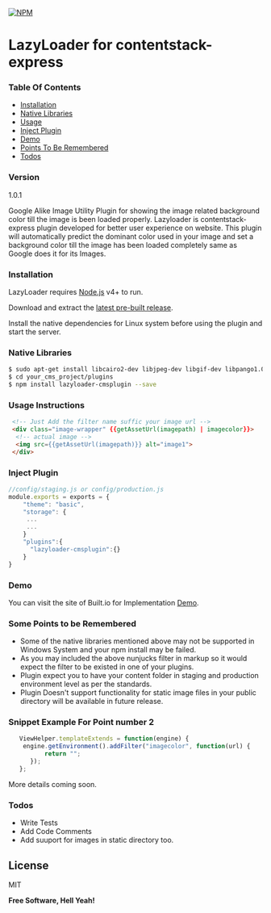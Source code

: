 [![NPM](https://nodei.co/npm/lazyloader-cmsplugin.png?downloads=true&downloadRank=true&stars=true)](https://nodei.co/npm/lazyloader-cmsplugin/)

# LazyLoader for contentstack-express


### Table Of Contents
- [Installation](#installation)
- [Native Libraries](#native-libraries)
- [Usage](#usage-instructions)
- [Inject Plugin](#inject-plugin)
- [Demo](#demo)
- [Points To Be Remembered](#some_points_to_be_remembered)
- [Todos](#todos)


### Version
1.0.1

Google Alike Image Utility Plugin for showing the image related  background color till the image is been loaded properly.
Lazyloader is contentstack-express plugin developed for better user experience on website. This plugin will automatically predict the dominant color used in your image and set a background color till the image has been loaded completely same as Google does it for its Images.

### Installation

LazyLoader requires [Node.js](https://nodejs.org/) v4+ to run.

Download and extract the [latest pre-built release](https://github.com/kailashyogeshwar85/lazyloader/releases).

Install the native dependencies for Linux system before using the plugin and start the server.

### Native Libraries

```sh
$ sudo apt-get install libcairo2-dev libjpeg-dev libgif-dev libpango1.0-dev
$ cd your_cms_project/plugins
$ npm install lazyloader-cmsplugin --save
```
### Usage Instructions
```html
 <!-- Just Add the filter name suffic your image url -->
 <div class="image-wrapper" {{getAssetUrl(imagepath) | imagecolor}}>
  <!-- actual image -->
  <img src={{getAssetUrl(imagepath)}} alt="image1">
 </div>
```

### Inject Plugin
``` js
//config/staging.js or config/production.js
module.exports = exports = {
    "theme": "basic",
    "storage": {
     ...
     ...
    }
    "plugins":{
      "lazyloader-cmsplugin":{}
    }
}
```

### Demo
You can visit the site of Built.io for Implementation [Demo](https://www.built.io/blog/).

### Some Points to be Remembered
 - Some of the native libraries mentioned above may not be supported in Windows System and your npm install may be failed.
 - As you may  included the above nunjucks filter in markup so it would expect the filter to be existed in one of your plugins.
 - Plugin expect you to have your content folder in staging and production environment level as per the standards.
 - Plugin Doesn't support functionality for static image files in your public directory will be available in future release.

### Snippet Example For Point number 2
``` js
   ViewHelper.templateExtends = function(engine) {
    engine.getEnvironment().addFilter("imagecolor", function(url) {
          return "";
      });
   };
```

More details coming soon.


### Todos

 - Write Tests
 - Add Code Comments
 - Add suuport for images in static directory too.

License
----

MIT


**Free Software, Hell Yeah!**
